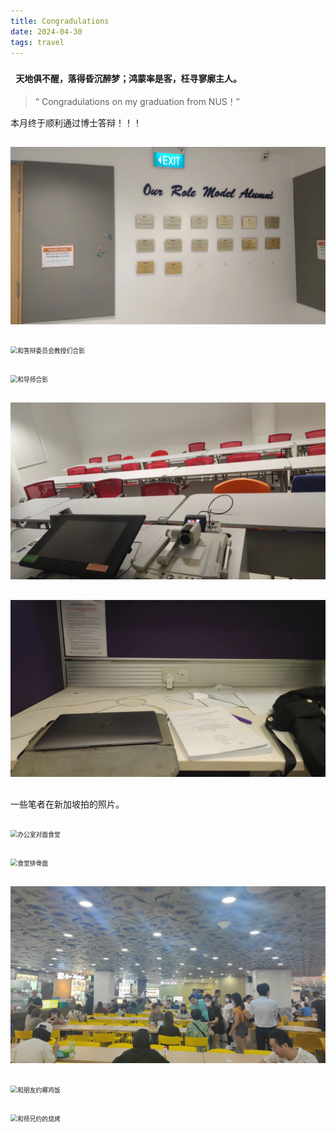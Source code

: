 ```yaml
---
title: Congradulations
date: 2024-04-30
tags: travel
---
```


### `` 天地俱不醒，落得昏沉醉梦；鸿蒙率是客，枉寻寥廓主人。``



> “ Congradulations on my graduation from NUS！”

本月终于顺利通过博士答辩！！！

##

<img src="20240430/20240430_3.jpg" alt="答辩教室外面" style="zoom:70%;" />



##

<img src="20240430/20240430_1.jpg" alt="和答辩委员会教授们合影" style="zoom:70%;" />



##

<img src="20240430/20240430_5.jpg" alt="和导师合影" style="zoom:70%;" />



##

<img src="20240430/20240430_2.jpg" alt="答辩教室" style="zoom:70%;" />



##

<img src="20240430/20240430_4.jpg" alt="笔者办公室" style="zoom:70%;" />




##

一些笔者在新加坡拍的照片。

##

<img src="20240430/20240430_7.jpg" alt="办公室对面食堂" style="zoom:70%;" />



##

<img src="20240430/20240430_6.jpg" alt="食堂排骨面" style="zoom:70%;" />



##

<img src="20240430/20240430_8.jpg" alt="Utown 食堂" style="zoom:70%;" />



##

<img src="20240430/20240430_10.jpg" alt="和朋友约椰鸡饭" style="zoom:70%;" />



##

<img src="20240430/20240430_11.jpg" alt="和师兄约的烧烤" style="zoom:70%;" />






